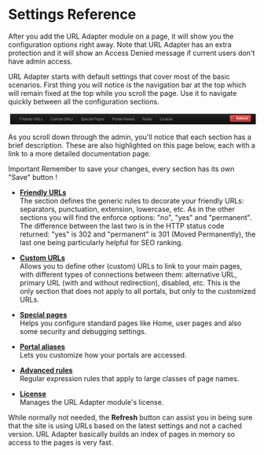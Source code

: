 # Settings Reference

After you add the URL Adapter module on a page, it will show you the configuration options right away. Note that URL Adapter has an extra protection and it will show an Access Denied message if current users don't have admin access.

URL Adapter starts with default settings that cover most of the basic scenarios. First thing you will notice is the navigation bar at the top which will remain fixed at the top while you scroll the page. Use it to navigate quickly between all the configuration sections.

![](menu-bar.png)

As you scroll down through the admin, you'll notice that each section has a brief description. These are also highlighted on this page below, each with a link to a more detailed documentation page.

Important Remember to save your changes, every section has its own "Save" button !


* [**Friendly URLs**](friendly_urls.html)
<br />The section defines the generic rules to decorate your friendly URLs: separators, punctuation, extension, lowercase, etc. As in the other sections you will find the enforce options: "no", "yes" and "permanent". The difference between the last two is in the HTTP status code returned: "yes" is 302 and "permanent" is 301 (Moved Permanently), the last one being particularly helpful for SEO ranking.

* [**Custom URLs**](custom_urls.html)
<br />Allows you to define other (custom) URLs to link to your main pages, with different types of connections between them: alternative URL, primary URL (with and without redirection), disabled, etc. This is the only section that does not apply to all portals, but only to the customized URLs.

* [**Special pages**](special_pages.html)
<br />Helps you configure standard pages like Home, user pages and also some security and debugging settings.

* [**Portal aliases**](portal_aliases.html)
<br />Lets you customize how your portals are accessed.

* [**Advanced rules**](advanced_rules.html)
<br />Regular expression rules that apply to large classes of page names.

* [**License**](license.html)
<br />Manages the URL Adapter module's license.

While normally not needed, the **Refresh** button can assist you in being sure that the site is using URLs based on the latest settings and not a cached version. URL Adapter basically builds an index of pages in memory so access to the pages is very fast.